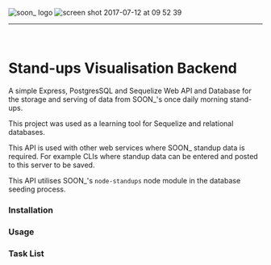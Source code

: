 ![soon_ logo](https://user-images.githubusercontent.com/20629455/28109490-27c0b602-66e7-11e7-9918-578beb7dfa9d.png)
![screen shot 2017-07-12 at 09 52 39](https://user-images.githubusercontent.com/20629455/28109776-2833e306-66e8-11e7-86d6-b285d08b3cb1.png)

___
<br>

# Stand-ups Visualisation Backend

A simple Express, PostgresSQL and Sequelize Web API and Database for the storage and serving of data from SOON_'s once daily morning stand-ups.

This project was used as a learning tool for Sequelize and relational databases.

This API is used with other web services where SOON_ standup data is required. For example CLIs where standup data can be entered and posted  to this server to be saved.

This API utilises SOON_'s `node-standups` node module in the database seeding process.

### Installation


### Usage

### Task List